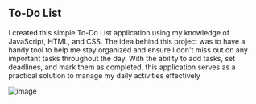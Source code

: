 ## To-Do List 

I created this simple To-Do List application using my knowledge of JavaScript, HTML, and CSS. The idea behind this project was to have a handy tool to help me stay organized and ensure I don't miss out on any important tasks throughout the day. With the ability to add tasks, set deadlines, and mark them as completed, this application serves as a practical solution to manage my daily activities effectively

![image](https://github.com/AaronGuna/To-do-List/assets/134005929/83b96112-ae2b-4100-8bdd-e2586b7b3e93)


